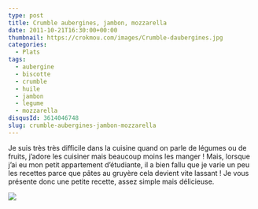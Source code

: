 ```yaml
---
type: post
title: Crumble aubergines, jambon, mozzarella
date: 2011-10-21T16:30:00+00:00
thumbnail: https://crokmou.com/images/Crumble-daubergines.jpg
categories: 
  - Plats
tags: 
  - aubergine
  - biscotte
  - crumble
  - huile
  - jambon
  - legume
  - mozzarella
disqusId: 3614046748
slug: crumble-aubergines-jambon-mozzarella
---
```


Je suis très très difficile dans la cuisine quand on parle de légumes ou de fruits, j’adore les cuisiner mais beaucoup moins les manger ! Mais, lorsque j’ai eu mon petit appartement d’étudiante, il a bien fallu que je varie un peu les recettes parce que pâtes au gruyère cela devient vite lassant ! Je vous présente donc une petite recette, assez simple mais délicieuse.  

[![](http://3.bp.blogspot.com/-n31q1S2A5Us/TqmZa5lZlTI/AAAAAAAAA_0/ZlfiHaV95T0/s640/crumble+aubergine.jpg)](http://3.bp.blogspot.com/-n31q1S2A5Us/TqmZa5lZlTI/AAAAAAAAA_0/ZlfiHaV95T0/s1600/crumble+aubergine.jpg)

 